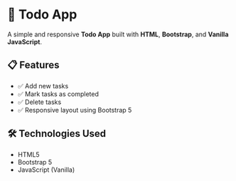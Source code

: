 # 📝 Todo App

A simple and responsive **Todo App** built with **HTML**, **Bootstrap**, and **Vanilla JavaScript**.

## 📋 Features

- ✅ Add new tasks
- ✅ Mark tasks as completed
- ✅ Delete tasks
- ✅ Responsive layout using Bootstrap 5

## 🛠️ Technologies Used

- HTML5
- Bootstrap 5
- JavaScript (Vanilla)
